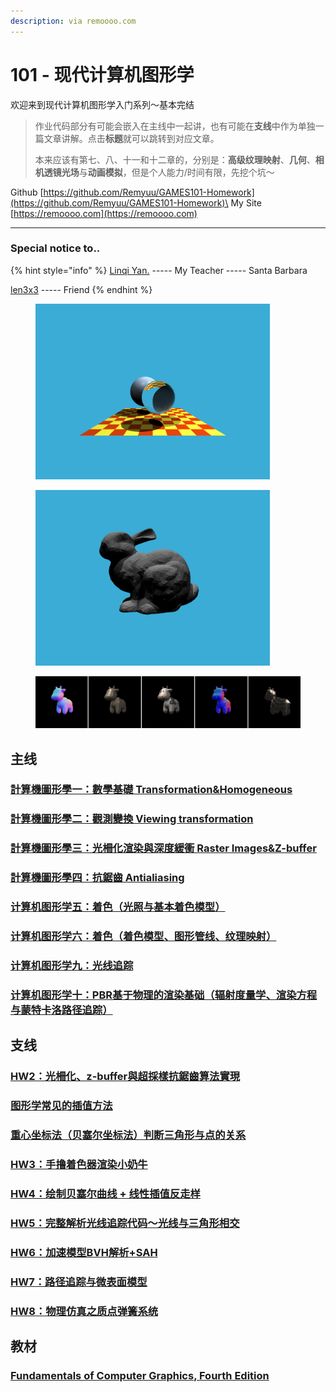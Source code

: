 ```yaml
---
description: via remoooo.com
---
```


# 101 - 现代计算机图形学

欢迎来到现代计算机图形学入门系列～基本完结

> 作业代码部分有可能会嵌入在主线中一起讲，也有可能在**支线**中作为单独一篇文章讲解。点击**标题**就可以跳转到对应文章。
>
> 本来应该有第七、八、十一和十二章的，分别是：**高级纹理映射**、**几何**、**相机透镜光场**与**动画模拟**，但是个人能力/时间有限，先挖个坑～

Github     [https://github.com/Remyuu/GAMES101-Homework](https://github.com/Remyuu/GAMES101-Homework)\
My Site    [https://remoooo.com](https://remoooo.com)

***

### Special notice to..

{% hint style="info" %}
[Linqi Yan.](https://sites.cs.ucsb.edu/\~lingqi/)      -----      My Teacher      -----      Santa Barbara

&#x20;[len3x](https://github.com/len3X3)[3](https://github.com/len3X3)          -----          Friend
{% endhint %}

<div>

<figure><img src=".gitbook/assets/image (4).png" alt="" width="375"><figcaption></figcaption></figure>

 

<figure><img src=".gitbook/assets/image (5).png" alt="" width="375"><figcaption></figcaption></figure>

</div>

<figure><img src=".gitbook/assets/image (2).png" alt=""><figcaption></figcaption></figure>

## 主线

### [計算機圖形學一：數學基礎 Transformation\&Homogeneous](./#ji-suan-ji-tu-xing-xue-yi-shu-xue-ji-chu-transformationhomogeneous)

### [計算機圖形學二：觀測變換 Viewing transformation](./#ji-suan-ji-tu-xing-xue-er-guan-ce-bian-huan-viewing-transformation)

### [計算機圖形學三：光柵化渲染與深度緩衝 Raster Images\&Z-buffer](./#ji-suan-ji-tu-xing-xue-san-guang-shan-hua-xuan-ran-yu-shen-du-huan-chong-raster-imageszbuffer)

### [計算機圖形學四：抗鋸齒 Antialiasing](./#ji-suan-ji-tu-xing-xue-si-kang-ju-chi-antialiasing)

### [计算机图形学五：着色（光照与基本着色模型）](./#ji-suan-ji-tu-xing-xue-wu-zhe-se-guang-zhao-yu-ji-ben-zhe-se-mo-xing)

### [计算机图形学六：着色（着色模型、图形管线、纹理映射）](./#ji-suan-ji-tu-xing-xue-liu-zhe-se-zhe-se-mo-xing-tu-xing-guan-xian-wen-li-ying-she)

### [计算机图形学九：光线追踪](./#ji-suan-ji-tu-xing-xue-jiu-guang-xian-zhui-zong)

### [计算机图形学十：PBR基于物理的渲染基础（辐射度量学、渲染方程与蒙特卡洛路径追踪）](./#ji-suan-ji-tu-xing-xue-shi-pbr-ji-yu-wu-li-de-xuan-ran-ji-chu-fu-she-du-liang-xue-xuan-ran-fang-chen)

## 支线

### [HW2：光柵化、z-buffer與超採樣抗鋸齒算法實現](./#hw2-guang-shan-hua-zbuffer-yu-chao-cai-yang-kang-ju-chi-suan-fa-shi-xian)

### [图形学常见的插值方法](./#tu-xing-xue-chang-jian-de-cha-zhi-fang-fa)

### [重心坐标法（贝塞尔坐标法）判断三角形与点的关系](./#zhong-xin-zuo-biao-fa-bei-sai-er-zuo-biao-fa-pan-duan-san-jiao-xing-yu-dian-de-guan-xi)

### [HW3：手撸着色器渲染小奶牛](./#hw3-shou-lu-zhe-se-qi-xuan-ran-xiao-nai-niu)

### [HW4：绘制贝塞尔曲线 + 线性插值反走样](./#hw4-hui-zhi-bei-sai-er-qu-xian-+-xian-xing-cha-zhi-fan-zou-yang)

### [HW5：完整解析光线追踪代码～光线与三角形相交](./#hw5-wan-zheng-jie-xi-guang-xian-zhui-zong-dai-ma-guang-xian-yu-san-jiao-xing-xiang-jiao)

### [HW6：加速模型BVH解析+SAH](./#hw6-jia-su-mo-xing-bvh-jie-xi-+sah)

### [HW7：路径追踪与微表面模型](./#hw7-lu-jing-zhui-zong-yu-wei-biao-mian-mo-xing)

### [HW8：物理仿真之质点弹簧系统](./#hw8-wu-li-fang-zhen-zhi-zhi-dian-tan-huang-xi-tong)

## 教材

### [Fundamentals of Computer Graphics, Fourth Edition](https://remoooo.com/it/740.html)
